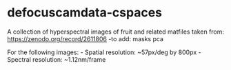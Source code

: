 # defocuscamdata-cspaces
A collection of hyperspectral images of fruit and related matfiles taken from: https://zenodo.org/record/2611806
-to add: masks pca

For the following images:
    - Spatial resolution: ~57px/deg by 800px
    - Spectral resolution: ~1.12nm/frame
